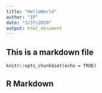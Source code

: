 ```yaml
---
title: "HelloWorld"
author: "IP"
date: "3/27/2020"
output: html_document
---
```

## This is a markdown file
```{r setup, include=FALSE}
knitr::opts_chunk$set(echo = TRUE)
```

## R Markdown
